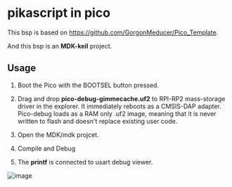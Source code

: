 # pikascript in pico

This bsp is based on https://github.com/GorgonMeducer/Pico_Template.

And this bsp is an  **MDK-keil**  project.

## Usage

1. Boot the Pico with the BOOTSEL button pressed.

2. Drag and  drop  **pico-debug-gimmecache.uf2**   to RPI-RP2 mass-storage driver in the explorer. It immediately reboots as a CMSIS-DAP adapter. Pico-debug loads as a RAM only .uf2 image, meaning that it is never written to flash and doesn't replace existing user code.

3. Open the MDK/mdk projcet.

4. Compile and Debug

5. The  **printf** is connected to usart debug viewer.

![image](https://user-images.githubusercontent.com/88232613/148212737-4f4938fa-e895-4549-8901-01d3b594bb4e.png)
